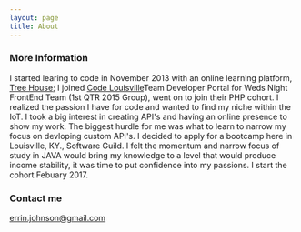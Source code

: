 ```yaml
---
layout: page
title: About
---
```


### More Information
I started learing to code in November 2013 with an online learning platform, [Tree House](https://teamtreehouse.com/errinejohnson); I joined [Code Louisville](https://codelouisville.org/)Team Developer Portal for Weds Night FrontEnd Team (1st QTR 2015 Group), went on to join their PHP cohort.  I realized the passion I have for code and wanted to find my niche within the IoT. I took a big interest in creating API's and having an online presence to show my work. The biggest hurdle for me was what to learn to narrow my focus on devloping custom API's. I decided to apply for a bootcamp here in Louisville, KY., Software Guild. I felt the momentum and narrow focus of study in JAVA would bring my knowledge to a level that would produce income stability, it was time to put confidence into my passions.  I start the cohort Febuary 2017.

### Contact me

[errin.johnson@gmail.com](mailto:errin.johnson@gmail.com)
